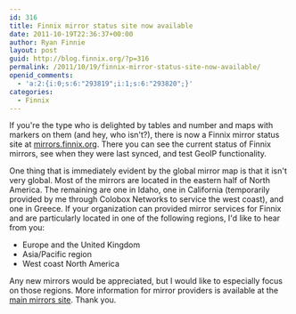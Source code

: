 ```yaml
---
id: 316
title: Finnix mirror status site now available
date: 2011-10-19T22:36:37+00:00
author: Ryan Finnie
layout: post
guid: http://blog.finnix.org/?p=316
permalink: /2011/10/19/finnix-mirror-status-site-now-available/
openid_comments:
  - 'a:2:{i:0;s:6:"293819";i:1;s:6:"293820";}'
categories:
  - Finnix
---
```

If you're the type who is delighted by tables and number and maps with markers on them (and hey, who isn't?), there is now a Finnix mirror status site at [mirrors.finnix.org](http://mirrors.finnix.org/). There you can see the current status of Finnix mirrors, see when they were last synced, and test GeoIP functionality.

One thing that is immediately evident by the global mirror map is that it isn't very global. Most of the mirrors are located in the eastern half of North America. The remaining are one in Idaho, one in California (temporarily provided by me through Colobox Networks to service the west coast), and one in Greece. If your organization can provided mirror services for Finnix and are particularly located in one of the following regions, I'd like to hear from you:

  * Europe and the United Kingdom
  * Asia/Pacific region
  * West coast North America

Any new mirrors would be appreciated, but I would like to especially focus on those regions. More information for mirror providers is available at the [main mirrors site](http://www.finnix.org/Mirrors). Thank you.